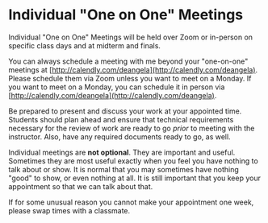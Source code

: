 # Individual "One on One" Meetings

Individual "One on One" Meetings will be held over Zoom or in-person on specific class days and at midterm and finals.&#x20;

You can always schedule a meeting with me beyond your "one-on-one" meetings at [http://calendly.com/deangela](http://calendly.com/deangela). Please schedule them via Zoom unless you want to meet on a Monday. If you want to meet on a Monday, you can schedule it in person via [http://calendly.com/deangela](http://calendly.com/deangela).

Be prepared to present and discuss your work at your appointed time. Students should plan ahead and ensure that technical requirements necessary for the review of work are ready to go _prior_ to meeting with the instructor. Also, have any required documents ready to go, as well.

Individual meetings are **not optional**. They are important and useful. Sometimes they are most useful exactly when you feel you have nothing to talk about or show. It is normal that you may sometimes have nothing "good" to show, or even nothing at all. It is still important that you keep your appointment so that we can talk about that.&#x20;

If for some unusual reason you cannot make your appointment one week, please swap times with a classmate.
